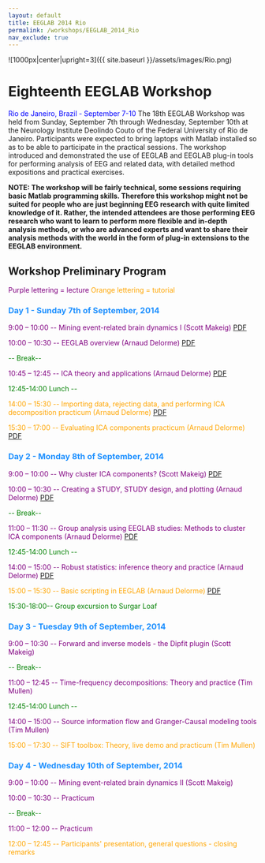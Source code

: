 ```yaml
---
layout: default
title: EEGLAB 2014 Rio
permalink: /workshops/EEGLAB_2014_Rio
nav_exclude: true
---
```

![1000px\|center\|upright=3]({{ site.baseurl }}/assets/images/Rio.png)

Eighteenth EEGLAB Workshop
==========================

<span style="color: blue">Rio de Janeiro, Brazil - September 7-10</span>
The 18th EEGLAB Workshop was held from Sunday, September 7th through
Wednesday, September 10th at the Neurology Institute Deolindo Couto of
the Federal University of Rio de Janeiro. Participants were expected to
bring laptops with Matlab installed so as to be able to participate in
the practical sessions. The workshop introduced and demonstrated the use
of EEGLAB and EEGLAB plug-in tools for performing analysis of EEG and
related data, with detailed method expositions and practical exercises.

**NOTE: The workshop will be fairly technical, some sessions requiring
basic Matlab programming skills. Therefore this workshop might not be
suited for people who are just beginning EEG research with quite limited
knowledge of it. Rather, the intended attendees are those performing EEG
research who want to learn to perform more flexible and in-depth
analysis methods, or who are advanced experts and want to share their
analysis methods with the world in the form of plug-in extensions to the
EEGLAB environment.**


Workshop Preliminary Program
----------------------------

<span style="color: purple">Purple lettering = lecture</span>
<span style="color: orange">Orange lettering = tutorial</span>

### <span style="color: dodgerblue">Day 1 - Sunday 7th of September, 2014</span>



<span style="color: purple">9:00 – 10:00 -- Mining event-related brain dynamics I (Scott Makeig)</span> [PDF](https://sccn.ucsd.edu/githubwiki/files/eeglab2014_sm_eeglab_miningi.pdf)

<span style="color: purple">10:00 – 10:30 -- EEGLAB overview (Arnaud Delorme)</span> [PDF](https://sccn.ucsd.edu/githubwiki/files/eeglab2014_ad_eeglab_overview.pdf)

<span style="color: green">-- Break--</span>

<span style="color: purple">10:45 – 12:45 -- ICA theory and applications (Arnaud Delorme)</span> [PDF](https://sccn.ucsd.edu/githubwiki/files/eeglab2014_ad_lecture_ica.pdf)



<span style="color: green">12:45-14:00 Lunch --</span>



<span style="color: orange">14:00 – 15:30 -- Importing data, rejecting data, and performing ICA decomposition practicum (Arnaud Delorme)</span> [PDF](https://sccn.ucsd.edu/githubwiki/files/eeglab2014_ad_preprocessing.pdf)

<span style="color: orange">15:30 – 17:00 -- Evaluating ICA components practicum (Arnaud Delorme)</span> [PDF](https://sccn.ucsd.edu/githubwiki/files/eeglab2014_ad_evaluation_ica.pdf)

### <span style="color: dodgerblue">Day 2 - Monday 8th of September, 2014</span>



<span style="color: purple">9:00 – 10:00 -- Why cluster ICA components? (Scott Makeig)</span> [PDF](https://sccn.ucsd.edu/githubwiki/files/makeig_eeglab_rio_clustering.pdf)

<span style="color: purple">10:00 – 10:30 -- Creating a STUDY, STUDY design, and plotting (Arnaud Delorme)</span> [PDF](https://sccn.ucsd.edu/githubwiki/files/eeglab2014_ad_study_design.pdf)

<span style="color: green">-- Break--</span>

<span style="color: purple">11:00 – 11:30 -- Group analysis using EEGLAB studies: Methods to cluster ICA components (Arnaud Delorme)</span> [PDF](https://sccn.ucsd.edu/githubwiki/files/eeglab2014_ad_study_clustering.pdf)
<!-- -->


<span style="color: green">12:45-14:00 Lunch --</span>

<!-- -->



<span style="color: purple">14:00 – 15:00 -- Robust statistics: inference theory and practice (Arnaud Delorme)</span> [PDF](https://sccn.ucsd.edu/githubwiki/files/eeglab2014_ad_statistics.pdf)

<span style="color: orange">15:00 – 15:30 -- Basic scripting in EEGLAB (Arnaud Delorme)</span> [PDF](https://sccn.ucsd.edu/githubwiki/files/eeglab2014_ad_basic_scripts.pdf)

<span style="color: green">15:30-18:00-- Group excursion to Surgar Loaf</span>

### <span style="color: dodgerblue">Day 3 - Tuesday 9th of September, 2014</span>



<span style="color: purple">9:00 – 10:30 -- Forward and inverse models - the Dipfit plugin (Scott Makeig)</span>

<!-- -->



<span style="color: green">-- Break--</span>

<!-- -->



<span style="color: purple">11:00 – 12:45 -- Time-frequency decompositions: Theory and practice (Tim Mullen)</span>

<!-- -->


<span style="color: green">12:45-14:00 Lunch --</span>



<span style="color: purple">14:00 – 15:00 -- Source information flow and Granger-Causal modeling tools (Tim Mullen)</span>

<span style="color: orange">15:00 – 17:30 -- SIFT toolbox: Theory, live demo and practicum (Tim Mullen)</span>

### <span style="color: dodgerblue">Day 4 - Wednesday 10th of September, 2014</span>



<span style="color: purple">9:00 – 10:00 -- Mining event-related brain dynamics II (Scott Makeig)</span>

<span style="color: purple">10:00 – 10:30 -- Practicum </span>

<!-- -->



<span style="color: green">-- Break--</span>

<!-- -->



<span style="color: purple">11:00 – 12:00 -- Practicum</span>

<span style="color: orange">12:00 – 12:45 -- Participants' presentation, general questions - closing remarks</span>

